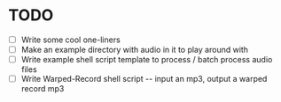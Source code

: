 # TODO

- [ ] Write some cool one-liners
- [ ] Make an example directory with audio in it to play around with
- [ ] Write example shell script template to process / batch process audio files
- [ ] Write Warped-Record shell script -- input an mp3, output a warped record mp3
